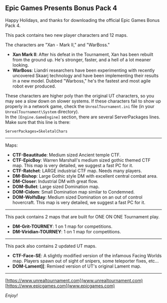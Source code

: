 ## Epic Games Presents Bonus Pack 4

Happy Holidays, and thanks for downloading the official Epic Games Bonus Pack 4.

This pack contains two new player characters and 12 maps.

The characters are "Xan - Mark II," and "WarBoss."

- **Xan Mark II**: After his defeat in the Tournament, Xan has been rebuilt from the ground up. He's stronger, faster, and a hell of a lot
  meaner looking.
- **WarBoss**: Liandri researchers have been experimenting with recently uncovered Skaarj technology and have been implementing their
  results in a new model. Dubbed "Warboss," he's the fastest and most agile robot ever produced.

These characters are higher poly than the original UT characters, so you may see a slow down on slower systems. If these characters fail to
show up properly in a network game, check the `UnrealTournament.ini` file (in your `UnrealTournament\System` directory).  
In the `[Engine.GameEngine]` section, there are several ServerPackages lines. Make sure that this line is there:

```
ServerPackages=SkeletalChars
```

---

Maps:

- **CTF-Beautitude**: Medium sized Ancient temple CTF.
- **CTF-EpicBoy**: Warren Marshall's medium sized gothic themed CTF map. This map is very detailed, we suggest a fast PC for it.
- **CTF-Ratchet**: LARGE industrial CTF map. Needs many players.
- **DM-Bishop**: Large Gothic style DM with excellent central combat area.
- **DM-Closer**: Industrial DM with great flow.
- **DOM-Bullet**: Large sized Domination map.
- **DOM-Cidom**: Small Domination map similar to Condemned.
- **DOM-WolfsBay**: Medium sized Domination on an out of control hovercraft. This map is very detailed, we suggest a fast PC for it.

---

This pack contains 2 maps that are built for ONE ON ONE Tournament play.

- **DM-Grit-TOURNEY**: 1 on 1 map for competitions.
- **DM-Viridian-TOURNEY**: 1 on 1 map for competitions.

---

This pack also contains 2 updated UT maps.

- **CTF-Face-SE**: A slightly modified version of the infamous Facing Worlds map. Players spawn out of sight of snipers, some teleporter
  fixes, etc...
- **DOM-Lament][**: Remixed version of UT's original Lament map.

---

[https://www.unrealtournament.com](www.unrealtournament.com)<br/>
[https://www.epicgames.com](www.epicgames.com)

_Enjoy!_
